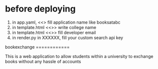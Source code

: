 before deploying
=================
<ol>
<li>in app.yaml, <<<application name>> fill application name like booksatabc</li>
<li>in template.html <<<college name>>> write college name</li>
<li>in template.html <<<developer email>>> fill developer email</li>
<li>in render.py in XXXXXX, fill your custom search api key </li>
</ol>
bookexchange
============

This is a web application to allow students within a university to exchange books without any hassle of accounts
